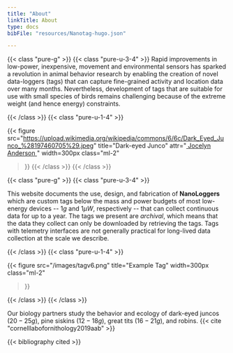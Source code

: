 ```yaml
---
title: "About" 
linkTitle: About
type: docs
bibFile: "resources/Nanotag-hugo.json"

---
```



{{< class "pure-g" >}}
{{< class "pure-u-3-4" >}}
Rapid improvements in low-power, inexpensive, movement and environmental sensors 
has sparked a revolution in animal behavior research by enabling the creation of 
novel data-loggers (tags) that can capture fine-grained activity and 
location data over many months. Nevertheless, development of tags that 
are suitable for use with small species of birds remains challenging because 
of the extreme weight (and hence energy) constraints.  



{{< /class >}}
{{< class "pure-u-1-4" >}}

{{< figure
src="https://upload.wikimedia.org/wikipedia/commons/6/6c/Dark_Eyed_Junco_%28197460705%29.jpeg"
title="Dark-eyed Junco"
attr="<a href='https://commons.wikimedia.org/wiki/File:Dark_Eyed_Junco_(197460705).jpeg'> Jocelyn Anderson </a>"
width=300px
class="ml-2"
>}}
{{< /class >}}
{{< /class >}}



{{< class "pure-g" >}}
{{< class "pure-u-3-4" >}}

This website documents 
the use, design, and fabrication of **NanoLoggers** which are custom tags 
below the mass and power budgets of most low-energy devices -- $1g$ and $1\mu W$, respectively --
that can collect continuous data for up to a year.  The tags we present are *archival*, which
means that the data they collect can only be downloaded by retrieving the tags. 
Tags with 
telemetry interfaces are not generally practical for long-lived data collection at the scale we describe.


{{< /class >}}
{{< class "pure-u-1-4" >}}

{{< figure
src="/images/tagv6.png"
title="Example Tag"
width=300px
class="ml-2"
>}}

{{< /class >}}
{{< /class >}}

Our 
biology partners study the behavior and ecology of 
dark-eyed juncos ($20-25g$), pine siskins ($12-18g$), great tits ($16-21g$), and robins. 
{{< cite "cornelllabofornithology2019aab" >}}

{{< bibliography cited >}}














